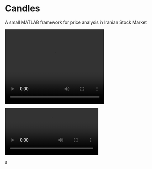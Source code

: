 # Candles
A small MATLAB framework for price analysis in Iranian Stock Market

<video width="320" height="240" controls>
  <source src="demo/demo.mp4" type="video/mp4">
</video>

![](demo/demo.mp4)

s
